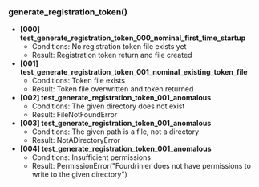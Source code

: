 ### generate_registration_token()
- **[000] test_generate_registration_token_000_nominal_first_time_startup**
    - Conditions: No registration token file exists yet
    - Result: Registration token return and file created
- **[001] test_generate_registration_token_001_nominal_existing_token_file**
    - Conditions: Token file exists
    - Result: Token file overwritten and token returned
- **[002] test_generate_registration_token_001_anomalous**
    - Conditions: The given directory does not exist
    - Result: FileNotFoundError
- **[003] test_generate_registration_token_001_anomalous**
    - Conditions: The given path is a file, not a directory
    - Result: NotADirectoryError
- **[004] test_generate_registration_token_001_anomalous**
    - Conditions: Insufficient permissions
    - Result: PermissionError("Fourdrinier does not have permissions to write to the given directory")